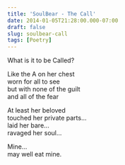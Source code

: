 ```yaml
---
title: 'SoulBear - The Call'
date: 2014-01-05T21:28:00.000-07:00
draft: false
slug: soulbear-call
tags: [Poetry]
---
```


What is it to be Called?  
  
Like the A on her chest  
worn for all to see  
but with none of the guilt  
and all of the fear  
  
At least her beloved  
touched her private parts...  
laid her bare...  
ravaged her soul...  
  
Mine...  
may well eat mine.